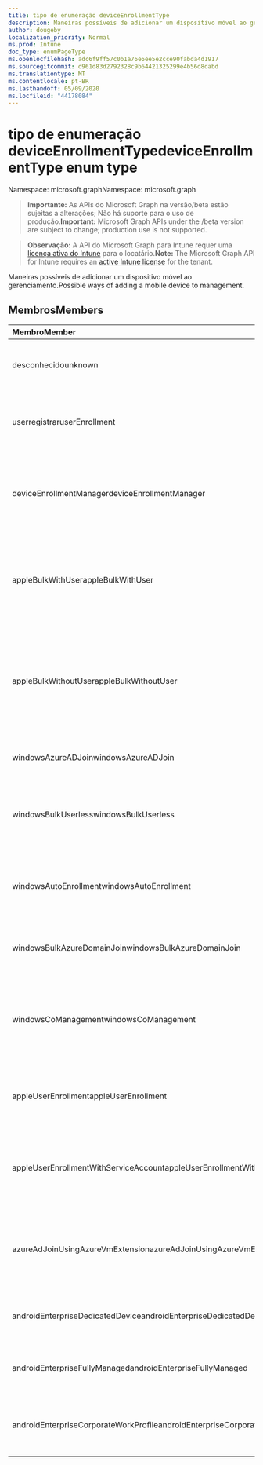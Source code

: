 ```yaml
---
title: tipo de enumeração deviceEnrollmentType
description: Maneiras possíveis de adicionar um dispositivo móvel ao gerenciamento.
author: dougeby
localization_priority: Normal
ms.prod: Intune
doc_type: enumPageType
ms.openlocfilehash: adc6f9ff57c0b1a76e6ee5e2cce90fabda4d1917
ms.sourcegitcommit: d961d83d2792328c9b64421325299e4b56d8dabd
ms.translationtype: MT
ms.contentlocale: pt-BR
ms.lasthandoff: 05/09/2020
ms.locfileid: "44178084"
---
```

# <a name="deviceenrollmenttype-enum-type"></a><span data-ttu-id="8b046-103">tipo de enumeração deviceEnrollmentType</span><span class="sxs-lookup"><span data-stu-id="8b046-103">deviceEnrollmentType enum type</span></span>

<span data-ttu-id="8b046-104">Namespace: microsoft.graph</span><span class="sxs-lookup"><span data-stu-id="8b046-104">Namespace: microsoft.graph</span></span>

> <span data-ttu-id="8b046-105">**Importante:** As APIs do Microsoft Graph na versão/beta estão sujeitas a alterações; Não há suporte para o uso de produção.</span><span class="sxs-lookup"><span data-stu-id="8b046-105">**Important:** Microsoft Graph APIs under the /beta version are subject to change; production use is not supported.</span></span>

> <span data-ttu-id="8b046-106">**Observação:** A API do Microsoft Graph para Intune requer uma [licença ativa do Intune](https://go.microsoft.com/fwlink/?linkid=839381) para o locatário.</span><span class="sxs-lookup"><span data-stu-id="8b046-106">**Note:** The Microsoft Graph API for Intune requires an [active Intune license](https://go.microsoft.com/fwlink/?linkid=839381) for the tenant.</span></span>

<span data-ttu-id="8b046-107">Maneiras possíveis de adicionar um dispositivo móvel ao gerenciamento.</span><span class="sxs-lookup"><span data-stu-id="8b046-107">Possible ways of adding a mobile device to management.</span></span>

## <a name="members"></a><span data-ttu-id="8b046-108">Membros</span><span class="sxs-lookup"><span data-stu-id="8b046-108">Members</span></span>
|<span data-ttu-id="8b046-109">Membro</span><span class="sxs-lookup"><span data-stu-id="8b046-109">Member</span></span>|<span data-ttu-id="8b046-110">Valor</span><span class="sxs-lookup"><span data-stu-id="8b046-110">Value</span></span>|<span data-ttu-id="8b046-111">Descrição</span><span class="sxs-lookup"><span data-stu-id="8b046-111">Description</span></span>|
|:---|:---|:---|
|<span data-ttu-id="8b046-112">desconhecido</span><span class="sxs-lookup"><span data-stu-id="8b046-112">unknown</span></span>|<span data-ttu-id="8b046-113">,0</span><span class="sxs-lookup"><span data-stu-id="8b046-113">0</span></span>|<span data-ttu-id="8b046-114">O valor padrão, o tipo de registro não foi coletado.</span><span class="sxs-lookup"><span data-stu-id="8b046-114">Default value, enrollment type was not collected.</span></span>|
|<span data-ttu-id="8b046-115">userregistrar</span><span class="sxs-lookup"><span data-stu-id="8b046-115">userEnrollment</span></span>|<span data-ttu-id="8b046-116">1</span><span class="sxs-lookup"><span data-stu-id="8b046-116">1</span></span>|<span data-ttu-id="8b046-117">Registro controlado pelo usuário por meio do canal BYOD.</span><span class="sxs-lookup"><span data-stu-id="8b046-117">User driven enrollment through BYOD channel.</span></span>|
|<span data-ttu-id="8b046-118">deviceEnrollmentManager</span><span class="sxs-lookup"><span data-stu-id="8b046-118">deviceEnrollmentManager</span></span>|<span data-ttu-id="8b046-119">duas</span><span class="sxs-lookup"><span data-stu-id="8b046-119">2</span></span>|<span data-ttu-id="8b046-120">Registro de usuário com uma conta de Gerenciador de registro de dispositivo.</span><span class="sxs-lookup"><span data-stu-id="8b046-120">User enrollment with a device enrollment manager account.</span></span>|
|<span data-ttu-id="8b046-121">appleBulkWithUser</span><span class="sxs-lookup"><span data-stu-id="8b046-121">appleBulkWithUser</span></span>|<span data-ttu-id="8b046-122">3D</span><span class="sxs-lookup"><span data-stu-id="8b046-122">3</span></span>|<span data-ttu-id="8b046-123">Inscrição em massa da Apple com o desafio do usuário.</span><span class="sxs-lookup"><span data-stu-id="8b046-123">Apple bulk enrollment with user challenge.</span></span> <span data-ttu-id="8b046-124">(DEP, Apple Configurator)</span><span class="sxs-lookup"><span data-stu-id="8b046-124">(DEP, Apple Configurator)</span></span>|
|<span data-ttu-id="8b046-125">appleBulkWithoutUser</span><span class="sxs-lookup"><span data-stu-id="8b046-125">appleBulkWithoutUser</span></span>|<span data-ttu-id="8b046-126">4 </span><span class="sxs-lookup"><span data-stu-id="8b046-126">4</span></span>|<span data-ttu-id="8b046-127">Inscrição em massa da Apple sem o desafio do usuário.</span><span class="sxs-lookup"><span data-stu-id="8b046-127">Apple bulk enrollment without user challenge.</span></span> <span data-ttu-id="8b046-128">(DEP, Apple Configurator, configuração móvel)</span><span class="sxs-lookup"><span data-stu-id="8b046-128">(DEP, Apple Configurator, Mobile Config)</span></span>|
|<span data-ttu-id="8b046-129">windowsAzureADJoin</span><span class="sxs-lookup"><span data-stu-id="8b046-129">windowsAzureADJoin</span></span>|<span data-ttu-id="8b046-130">5 </span><span class="sxs-lookup"><span data-stu-id="8b046-130">5</span></span>|<span data-ttu-id="8b046-131">Ingressar no Azure AD do Windows 10.</span><span class="sxs-lookup"><span data-stu-id="8b046-131">Windows 10 Azure AD Join.</span></span>|
|<span data-ttu-id="8b046-132">windowsBulkUserless</span><span class="sxs-lookup"><span data-stu-id="8b046-132">windowsBulkUserless</span></span>|<span data-ttu-id="8b046-133">6 </span><span class="sxs-lookup"><span data-stu-id="8b046-133">6</span></span>|<span data-ttu-id="8b046-134">Registro em massa do Windows 10 através do ICD com o certificado.</span><span class="sxs-lookup"><span data-stu-id="8b046-134">Windows 10 Bulk enrollment through ICD with certificate.</span></span>|
|<span data-ttu-id="8b046-135">windowsAutoEnrollment</span><span class="sxs-lookup"><span data-stu-id="8b046-135">windowsAutoEnrollment</span></span>|<span data-ttu-id="8b046-136">7 </span><span class="sxs-lookup"><span data-stu-id="8b046-136">7</span></span>|<span data-ttu-id="8b046-137">Registro automático do Windows 10.</span><span class="sxs-lookup"><span data-stu-id="8b046-137">Windows 10 automatic enrollment.</span></span> <span data-ttu-id="8b046-138">(Adicionar conta de trabalho)</span><span class="sxs-lookup"><span data-stu-id="8b046-138">(Add work account)</span></span>|
|<span data-ttu-id="8b046-139">windowsBulkAzureDomainJoin</span><span class="sxs-lookup"><span data-stu-id="8b046-139">windowsBulkAzureDomainJoin</span></span>|<span data-ttu-id="8b046-140">8 </span><span class="sxs-lookup"><span data-stu-id="8b046-140">8</span></span>|<span data-ttu-id="8b046-141">Ingresso no Azure AD em massa do Windows 10.</span><span class="sxs-lookup"><span data-stu-id="8b046-141">Windows 10 bulk Azure AD Join.</span></span>|
|<span data-ttu-id="8b046-142">windowsCoManagement</span><span class="sxs-lookup"><span data-stu-id="8b046-142">windowsCoManagement</span></span>|<span data-ttu-id="8b046-143">9 </span><span class="sxs-lookup"><span data-stu-id="8b046-143">9</span></span>|<span data-ttu-id="8b046-144">Co-gerenciamento de intergestão do Windows 10 disparado por AutoPilot ou política de grupo.</span><span class="sxs-lookup"><span data-stu-id="8b046-144">Windows 10 Co-Management triggered by AutoPilot or Group Policy.</span></span>|
|<span data-ttu-id="8b046-145">appleUserEnrollment</span><span class="sxs-lookup"><span data-stu-id="8b046-145">appleUserEnrollment</span></span>|<span data-ttu-id="8b046-146">11</span><span class="sxs-lookup"><span data-stu-id="8b046-146">11</span></span>|<span data-ttu-id="8b046-147">Dispositivo gerenciado pelo registro de usuário da Apple</span><span class="sxs-lookup"><span data-stu-id="8b046-147">Device managed by Apple user enrollment</span></span>|
|<span data-ttu-id="8b046-148">appleUserEnrollmentWithServiceAccount</span><span class="sxs-lookup"><span data-stu-id="8b046-148">appleUserEnrollmentWithServiceAccount</span></span>|<span data-ttu-id="8b046-149">12 </span><span class="sxs-lookup"><span data-stu-id="8b046-149">12</span></span>|<span data-ttu-id="8b046-150">Dispositivo gerenciado pelo registro de usuário da Apple com conta de serviço</span><span class="sxs-lookup"><span data-stu-id="8b046-150">Device managed by Apple user enrollment with service account</span></span>|
|<span data-ttu-id="8b046-151">azureAdJoinUsingAzureVmExtension</span><span class="sxs-lookup"><span data-stu-id="8b046-151">azureAdJoinUsingAzureVmExtension</span></span>|<span data-ttu-id="8b046-152">14 </span><span class="sxs-lookup"><span data-stu-id="8b046-152">14</span></span>|<span data-ttu-id="8b046-153">Azure AD ingressar no registro quando uma máquina virtual do Azure é provisionada</span><span class="sxs-lookup"><span data-stu-id="8b046-153">Azure AD Join enrollment when an Azure VM is provisioned</span></span>|
|<span data-ttu-id="8b046-154">androidEnterpriseDedicatedDevice</span><span class="sxs-lookup"><span data-stu-id="8b046-154">androidEnterpriseDedicatedDevice</span></span>|<span data-ttu-id="8b046-155">15 </span><span class="sxs-lookup"><span data-stu-id="8b046-155">15</span></span>|<span data-ttu-id="8b046-156">Dispositivo dedicado corporativo Android</span><span class="sxs-lookup"><span data-stu-id="8b046-156">Android Enterprise Dedicated Device</span></span>|
|<span data-ttu-id="8b046-157">androidEnterpriseFullyManaged</span><span class="sxs-lookup"><span data-stu-id="8b046-157">androidEnterpriseFullyManaged</span></span>|<span data-ttu-id="8b046-158">16 </span><span class="sxs-lookup"><span data-stu-id="8b046-158">16</span></span>|<span data-ttu-id="8b046-159">Android Enterprise totalmente gerenciado</span><span class="sxs-lookup"><span data-stu-id="8b046-159">Android Enterprise Fully Managed</span></span>|
|<span data-ttu-id="8b046-160">androidEnterpriseCorporateWorkProfile</span><span class="sxs-lookup"><span data-stu-id="8b046-160">androidEnterpriseCorporateWorkProfile</span></span>|<span data-ttu-id="8b046-161">17 </span><span class="sxs-lookup"><span data-stu-id="8b046-161">17</span></span>|<span data-ttu-id="8b046-162">Perfil de trabalho corporativo do Android Enterprise</span><span class="sxs-lookup"><span data-stu-id="8b046-162">Android Enterprise Corporate Work Profile</span></span>|



